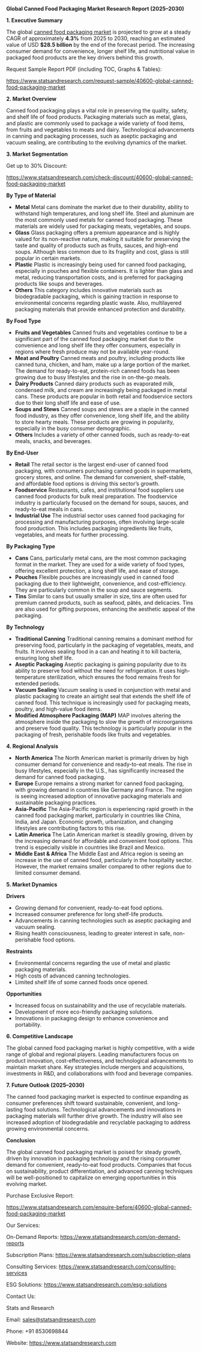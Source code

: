 ﻿**Global Canned Food Packaging Market Research Report (2025–2030)**

**1. Executive Summary**

The global [canned food packaging market](https://www.statsandresearch.com/report/40600-global-canned-food-packaging-market) is projected to grow at a steady CAGR of approximately **4.3%** from 2025 to 2030, reaching an estimated value of USD **$28.5 billion** by the end of the forecast period. The increasing consumer demand for convenience, longer shelf life, and nutritional value in packaged food products are the key drivers behind this growth.

Request Sample Report PDF (including TOC, Graphs & Tables):

<https://www.statsandresearch.com/request-sample/40600-global-canned-food-packaging-market>

**2. Market Overview**

Canned food packaging plays a vital role in preserving the quality, safety, and shelf life of food products. Packaging materials such as metal, glass, and plastic are commonly used to package a wide variety of food items, from fruits and vegetables to meats and dairy. Technological advancements in canning and packaging processes, such as aseptic packaging and vacuum sealing, are contributing to the evolving dynamics of the market.

**3. Market Segmentation**

Get up to 30% Discount:

<https://www.statsandresearch.com/check-discount/40600-global-canned-food-packaging-market>

**By Type of Material**

- **Metal**
  Metal cans dominate the market due to their durability, ability to withstand high temperatures, and long shelf life. Steel and aluminum are the most commonly used metals for canned food packaging. These materials are widely used for packaging meats, vegetables, and soups.
- **Glass**
  Glass packaging offers a premium appearance and is highly valued for its non-reactive nature, making it suitable for preserving the taste and quality of products such as fruits, sauces, and high-end soups. Although less common due to its fragility and cost, glass is still popular in certain markets.
- **Plastic**
  Plastic is increasingly being used for canned food packaging, especially in pouches and flexible containers. It is lighter than glass and metal, reducing transportation costs, and is preferred for packaging products like soups and beverages.
- **Others**
  This category includes innovative materials such as biodegradable packaging, which is gaining traction in response to environmental concerns regarding plastic waste. Also, multilayered packaging materials that provide enhanced protection and durability.

**By Food Type**

- **Fruits and Vegetables**
  Canned fruits and vegetables continue to be a significant part of the canned food packaging market due to the convenience and long shelf life they offer consumers, especially in regions where fresh produce may not be available year-round.
- **Meat and Poultry**
  Canned meats and poultry, including products like canned tuna, chicken, and ham, make up a large portion of the market. The demand for ready-to-eat, protein-rich canned foods has been growing due to busy lifestyles and the rise in on-the-go meals.
- **Dairy Products**
  Canned dairy products such as evaporated milk, condensed milk, and cream are increasingly being packaged in metal cans. These products are popular in both retail and foodservice sectors due to their long shelf life and ease of use.
- **Soups and Stews**
  Canned soups and stews are a staple in the canned food industry, as they offer convenience, long shelf life, and the ability to store hearty meals. These products are growing in popularity, especially in the busy consumer demographic.
- **Others**
  Includes a variety of other canned foods, such as ready-to-eat meals, snacks, and beverages.

**By End-User**

- **Retail**
  The retail sector is the largest end-user of canned food packaging, with consumers purchasing canned goods in supermarkets, grocery stores, and online. The demand for convenient, shelf-stable, and affordable food options is driving this sector’s growth.
- **Foodservice**
  Restaurants, cafes, and institutional food suppliers use canned food products for bulk meal preparation. The foodservice industry is particularly focused on the demand for soups, sauces, and ready-to-eat meals in cans.
- **Industrial Use**
  The industrial sector uses canned food packaging for processing and manufacturing purposes, often involving large-scale food production. This includes packaging ingredients like fruits, vegetables, and meats for further processing.

**By Packaging Type**

- **Cans**
  Cans, particularly metal cans, are the most common packaging format in the market. They are used for a wide variety of food types, offering excellent protection, a long shelf life, and ease of storage.
- **Pouches**
  Flexible pouches are increasingly used in canned food packaging due to their lightweight, convenience, and cost-efficiency. They are particularly common in the soup and sauce segments.
- **Tins**
  Similar to cans but usually smaller in size, tins are often used for premium canned products, such as seafood, pâtés, and delicacies. Tins are also used for gifting purposes, enhancing the aesthetic appeal of the packaging.

**By Technology**

- **Traditional Canning**
  Traditional canning remains a dominant method for preserving food, particularly in the packaging of vegetables, meats, and fruits. It involves sealing food in a can and heating it to kill bacteria, ensuring long shelf life.
- **Aseptic Packaging**
  Aseptic packaging is gaining popularity due to its ability to preserve food without the need for refrigeration. It uses high-temperature sterilization, which ensures the food remains fresh for extended periods.
- **Vacuum Sealing**
  Vacuum sealing is used in conjunction with metal and plastic packaging to create an airtight seal that extends the shelf life of canned food. This technique is increasingly used for packaging meats, poultry, and high-value food items.
- **Modified Atmosphere Packaging (MAP)**
  MAP involves altering the atmosphere inside the packaging to slow the growth of microorganisms and preserve food quality. This technology is particularly popular in the packaging of fresh, perishable foods like fruits and vegetables.

**4. Regional Analysis**

- **North America**
  The North American market is primarily driven by high consumer demand for convenience and ready-to-eat meals. The rise in busy lifestyles, especially in the U.S., has significantly increased the demand for canned food packaging.
- **Europe**
  Europe remains a strong market for canned food packaging, with growing demand in countries like Germany and France. The region is seeing increased adoption of innovative packaging materials and sustainable packaging practices.
- **Asia-Pacific**
  The Asia-Pacific region is experiencing rapid growth in the canned food packaging market, particularly in countries like China, India, and Japan. Economic growth, urbanization, and changing lifestyles are contributing factors to this rise.
- **Latin America**
  The Latin American market is steadily growing, driven by the increasing demand for affordable and convenient food options. This trend is especially visible in countries like Brazil and Mexico.
- **Middle East & Africa**
  The Middle East and Africa region is seeing an increase in the use of canned food, particularly in the hospitality sector. However, the market remains smaller compared to other regions due to limited consumer demand.

**5. Market Dynamics**

**Drivers**

- Growing demand for convenient, ready-to-eat food options.
- Increased consumer preference for long shelf-life products.
- Advancements in canning technologies such as aseptic packaging and vacuum sealing.
- Rising health consciousness, leading to greater interest in safe, non-perishable food options.

**Restraints**

- Environmental concerns regarding the use of metal and plastic packaging materials.
- High costs of advanced canning technologies.
- Limited shelf life of some canned foods once opened.

**Opportunities**

- Increased focus on sustainability and the use of recyclable materials.
- Development of more eco-friendly packaging solutions.
- Innovations in packaging design to enhance convenience and portability.

**6. Competitive Landscape**

The global canned food packaging market is highly competitive, with a wide range of global and regional players. Leading manufacturers focus on product innovation, cost-effectiveness, and technological advancements to maintain market share. Key strategies include mergers and acquisitions, investments in R&D, and collaborations with food and beverage companies.

**7. Future Outlook (2025–2030)**

The canned food packaging market is expected to continue expanding as consumer preferences shift toward sustainable, convenient, and long-lasting food solutions. Technological advancements and innovations in packaging materials will further drive growth. The industry will also see increased adoption of biodegradable and recyclable packaging to address growing environmental concerns.

**Conclusion**

The global canned food packaging market is poised for steady growth, driven by innovation in packaging technology and the rising consumer demand for convenient, ready-to-eat food products. Companies that focus on sustainability, product differentiation, and advanced canning techniques will be well-positioned to capitalize on emerging opportunities in this evolving market.

Purchase Exclusive Report:

<https://www.statsandresearch.com/enquire-before/40600-global-canned-food-packaging-market>


Our Services:

On-Demand Reports: <https://www.statsandresearch.com/on-demand-reports>

Subscription Plans: <https://www.statsandresearch.com/subscription-plans>

Consulting Services: <https://www.statsandresearch.com/consulting-services>

ESG Solutions: <https://www.statsandresearch.com/esg-solutions>

Contact Us:

Stats and Research

Email: <sales@statsandresearch.com>

Phone: +91 8530698844

Website: <https://www.statsandresearch.com>















